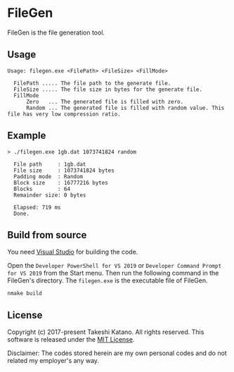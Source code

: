 # FileGen

FileGen is the file generation tool. 

## Usage 

```
Usage: filegen.exe <FilePath> <FileSize> <FillMode>
 
  FilePath ..... The file path to the generate file.
  FileSize ..... The file size in bytes for the generate file.
  FillMode
      Zero   ... The generated file is filled with zero.
      Random ... The generated file is filled with random value. This file has very low compression ratio.
```

## Example

```
> ./filegen.exe 1gb.dat 1073741824 random

  File path     : 1gb.dat
  File size     : 1073741824 bytes
  Padding mode  : Random
  Block size    : 16777216 bytes
  Blocks        : 64
  Remainder size: 0 bytes

  Elapsed: 719 ms
  Done.
```

## Build from source

You need [Visual Studio](https://visualstudio.microsoft.com/) for building the code.

Open the `Developer PowerShell for VS 2019` or `Developer Command Prompt for VS 2019` from the Start menu. Then run the following command in the FileGen's directory. The `filegen.exe` is the executable file of FileGen.

```
nmake build
```

## License

Copyright (c) 2017-present Takeshi Katano. All rights reserved. This software is released under the [MIT License](https://github.com/tksh164/FileGen/blob/master/LICENSE).

Disclaimer: The codes stored herein are my own personal codes and do not related my employer's any way.
